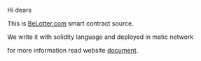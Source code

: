 Hi dears

<p>
This is <a href="https://belotter.com" target="_blank">BeLotter.com</a> smart contract source.
</p>
<p>We write it with solidity language and deployed in matic network</p>
<p>
</p>
<p>
for more information read website <a href="https://doc.belotter.com" target="_blank">document</a>.
</p>